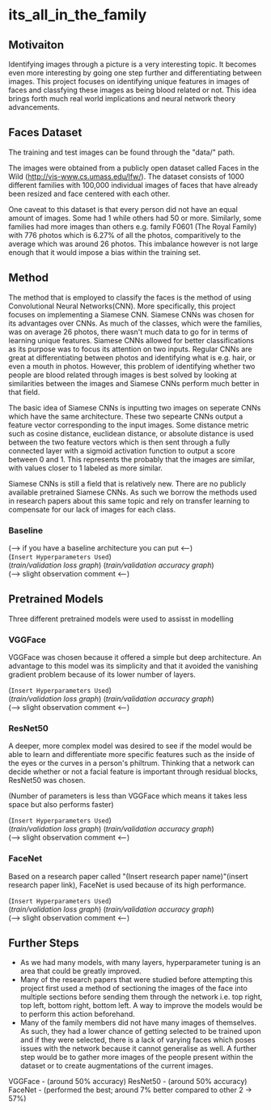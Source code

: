 # its_all_in_the_family

## Motivaiton
Identifying images through a picture is a very interesting topic. It becomes even more interesting by going one step further and differentiating between images. This project focuses on identifying unique features in images of faces and classfying these images as being blood related or not. This idea brings forth much real world implications and neural network theory advancements.

## Faces Dataset
The training and test images can be found through the "data/" path.

The images were obtained from a publicly open dataset called Faces in the Wild (http://vis-www.cs.umass.edu/lfw/). The dataset consists of 1000 different families with 100,000 individual images of faces that have already been resized and face centered with each other.

One caveat to this dataset is that every person did not have an equal amount of images. Some had 1 while others had 50 or more. Similarly, some families had more images than others e.g. family F0601 (The Royal Family) with 776 photos which is 6.27% of all the photos, comparitively to the average which was around 26 photos. This imbalance however is not large enough that it would impose a bias within the training set.

## Method
The method that is employed to classify the faces is the method of using Convolutional Neural Networks(CNN). More specifically, this project focuses on implementing a Siamese CNN. Siamese CNNs was chosen for its advantages over CNNs. As much of the classes, which were the families, was on average 26 photos, there wasn't much data to go for in terms of learning unique features. Siamese CNNs allowed for better classifications as its purpose was to focus its attention on two inputs. Regular CNNs are great at differentiating between photos and identifying what is e.g. hair, or even a mouth in photos. However, this problem of identifying whether two people are blood related through images is best solved by looking at similarities between the images and Siamese CNNs perform much better in that field.

The basic idea of Siamese CNNs is inputting two images on seperate CNNs which have the same architecture. These two sepearte CNNs output a feature vector corresponding to the input images. Some distance metric such as cosine distance, euclidean distance, or absolute distance is used between the two feature vectors which is then sent through a fully connected layer with a sigmoid activation function to output a score between 0 and 1. This represents the probably that the images are similar, with values closer to 1 labeled as more similar. 

Siamese CNNs is still a field that is relatively new. There are no publicly available pretrained Siamese CNNs. As such we borrow the methods used in research papers about this same topic and rely on transfer learning to compensate for our lack of images for each class. 

### Baseline 
(--> if you have a baseline architecture you can put <--)<br>
(```Insert Hyperparameters Used```) <br>
(*train/validation loss graph*) (*train/validation accuracy graph*)<br>
(--> slight observation comment <--)<br>

## Pretrained Models
Three different pretrained models were used to assisst in modelling

### VGGFace
VGGFace was chosen because it offered a simple but deep architecture. An advantage to this model was its simplicity and that it avoided the vanishing gradient problem because of its lower number of layers.

(```Insert Hyperparameters Used```) <br>
(*train/validation loss graph*) (*train/validation accuracy graph*)<br>
(--> slight observation comment <--)<br>

### ResNet50
A deeper, more complex model was desired to see if the model would be able to learn and differentiate more specific features such as the inside of the eyes or the curves in a person's philtrum. Thinking that a network can decide whether or not a facial feature is important through residual blocks, ResNet50 was chosen.

(Number of parameters is less than VGGFace which means it takes less space but also performs faster)

(```Insert Hyperparameters Used```) <br>
(*train/validation loss graph*) (*train/validation accuracy graph*)<br>
(--> slight observation comment <--)<br>

### FaceNet
Based on a research paper called "(Insert research paper name)"(insert research paper link), FaceNet is used because of its high performance.

(```Insert Hyperparameters Used```) <br>
(*train/validation loss graph*) (*train/validation accuracy graph*)<br>
(--> slight observation comment <--)<br>

## Further Steps
- As we had many models, with many layers, hyperparameter tuning is an area that could be greatly improved. 
- Many of the research papers that were studied before attempting this project first used a method of sectioning the images of the face into multiple sections before sending them through the network i.e. top right, top left, bottom right, bottom left. A way to improve the models would be to perform this action beforehand.
- Many of the family members did not have many images of themselves. As such, they had a lower chance of getting selected to be trained upon and if they were selected, there is a lack of varying faces which poses issues with the network because it cannot generalise as well. A further step would be to gather more images of the people present within the dataset or to create augmentations of the current images.




VGGFace - (around 50% accuracy)
ResNet50 - (around 50% accuracy)
FaceNet - (performed the best; around 7% better compared to other 2 -> 57%) 








